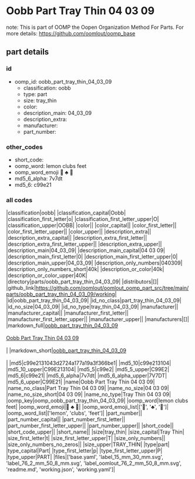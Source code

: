# Oobb Part Tray Thin 04 03 09  

note: This is part of OOMP the Oopen Organization Method For Parts. For more details: https://github.com/oomlout/oomp_base

##  part details





### id
* oomp_id: oobb_part_tray_thin_04_03_09
  * classification: oobb
  * type: part
  * size: tray_thin
  * color: 
  * description_main: 04_03_09
  * description_extra: 
  * manufacturer: 
  * part_number: 

### other_codes
* short_code: 
* oomp_word: lemon clubs feet
* oomp_word_emoji :lemon: :clubs: :feet:
* md5_6_alpha: 7v7dt
* md5_6: c99e21

### all codes 
|classification|oobb|
|classification_capital|Oobb|
|classification_first_letter|o|
|classification_first_letter_upper|O|
|classification_upper|OOBB|
|color||
|color_capital||
|color_first_letter||
|color_first_letter_upper||
|color_upper||
|description_extra||
|description_extra_capital||
|description_extra_first_letter||
|description_extra_first_letter_upper||
|description_extra_upper||
|description_main|04_03_09|
|description_main_capital|04 03 09|
|description_main_first_letter|0|
|description_main_first_letter_upper|0|
|description_main_upper|04_03_09|
|description_only_numbers|040309|
|description_only_numbers_short|40k|
|description_or_color|40k|
|description_or_color_upper|40K|
|directory|parts/oobb_part_tray_thin_04_03_09|
|distributors|[]|
|github_link|https://github.com/oomlout/oomlout_oomp_part_src/tree/main/parts/oobb_part_tray_thin_04_03_09/working|
|id|oobb_part_tray_thin_04_03_09|
|id_no_class|part_tray_thin_04_03_09|
|id_no_size|04_03_09|
|id_no_type|tray_thin_04_03_09|
|manufacturer||
|manufacturer_capital||
|manufacturer_first_letter||
|manufacturer_first_letter_upper||
|manufacturer_upper||
|manufacturers|[]|
|markdown_full|[oobb_part_tray_thin_04_03_09](https://github.com/oomlout/oomlout_oomp_part_src/tree/main/parts/oobb_part_tray_thin_04_03_09/working)<br>[](https://github.com/oomlout/oomlout_oomp_part_src/tree/main/parts/oobb_part_tray_thin_04_03_09/working)<br>[Oobb Part Tray Thin 04 03 09](https://github.com/oomlout/oomlout_oomp_part_src/tree/main/parts/oobb_part_tray_thin_04_03_09/working)<br><br>|
|markdown_short|[oobb_part_tray_thin_04_03_09](https://github.com/oomlout/oomlout_oomp_part_src/tree/main/parts/oobb_part_tray_thin_04_03_09/working)<br><br>|
|md5|c99e2131043d2724a177a19a3f366be1|
|md5_10|c99e213104|
|md5_10_upper|C99E213104|
|md5_5|c99e2|
|md5_5_upper|C99E2|
|md5_6|c99e21|
|md5_6_alpha|7v7dt|
|md5_6_alpha_upper|7V7DT|
|md5_6_upper|C99E21|
|name|Oobb Part Tray Thin 04 03 09|
|name_no_class|Part Tray Thin 04 03 09|
|name_no_size|04 03 09|
|name_no_size_short|04 03 09|
|name_no_type|Tray Thin 04 03 09|
|oomp_key|oomp_oobb_part_tray_thin_04_03_09|
|oomp_word|lemon clubs feet|
|oomp_word_emoji|:lemon: :clubs: :feet:|
|oomp_word_emoji_list|[':lemon:', ':clubs:', ':feet:']|
|oomp_word_list|['lemon', 'clubs', 'feet']|
|part_number||
|part_number_capital||
|part_number_first_letter||
|part_number_first_letter_upper||
|part_number_upper||
|short_code||
|short_code_upper||
|short_name||
|size|tray_thin|
|size_capital|Tray Thin|
|size_first_letter|t|
|size_first_letter_upper|T|
|size_only_numbers||
|size_only_numbers_no_zeros||
|size_upper|TRAY_THIN|
|type|part|
|type_capital|Part|
|type_first_letter|p|
|type_first_letter_upper|P|
|type_upper|PART|
|files|['base.yaml', 'label_15_mm_30_mm.svg', 'label_76_2_mm_50_8_mm.svg', 'label_oomlout_76_2_mm_50_8_mm.svg', 'readme.md', 'working.json', 'working.yaml']|
